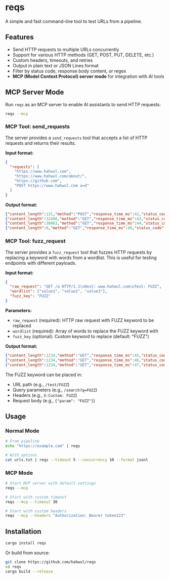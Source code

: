 # reqs

A simple and fast command-line tool to test URLs from a pipeline.

## Features

- Send HTTP requests to multiple URLs concurrently
- Support for various HTTP methods (GET, POST, PUT, DELETE, etc.)
- Custom headers, timeouts, and retries
- Output in plain text or JSON Lines format
- Filter by status code, response body content, or regex
- **MCP (Model Context Protocol) server mode** for integration with AI tools

## MCP Server Mode

Run `reqs` as an MCP server to enable AI assistants to send HTTP requests:

```bash
reqs --mcp
```

### MCP Tool: send_requests

The server provides a `send_requests` tool that accepts a list of HTTP requests and returns their results.

**Input format:**
```json
{
  "requests": [
    "https://www.hahwul.com",
    "https://www.hahwul.com/about/",
    "https://github.com",
    "POST https://www.hahwul.com a=d"
  ]
}
```

**Output format:**
```json
{"content_length":131,"method":"POST","response_time_ms":42,"status_code":405,"url":"https://www.hahwul.com"}
{"content_length":32498,"method":"GET","response_time_ms":43,"status_code":200,"url":"https://www.hahwul.com"}
{"content_length":30063,"method":"GET","response_time_ms":44,"status_code":200,"url":"https://www.hahwul.com/about/"}
{"content_length":0,"method":"GET","response_time_ms":49,"status_code":200,"url":"https://github.com"}
```

### MCP Tool: fuzz_request

The server provides a `fuzz_request` tool that fuzzes HTTP requests by replacing a keyword with words from a wordlist. This is useful for testing endpoints with different payloads.

**Input format:**
```json
{
  "raw_request": "GET /a HTTP/1.1\nHost: www.hahwul.com\nTest: FUZZ",
  "wordlist": ["value1", "value2", "value3"],
  "fuzz_key": "FUZZ"
}
```

**Parameters:**
- `raw_request` (required): HTTP raw request with FUZZ keyword to be replaced
- `wordlist` (required): Array of words to replace the FUZZ keyword with
- `fuzz_key` (optional): Custom keyword to replace (default: "FUZZ")

**Output format:**
```json
{"content_length":1234,"method":"GET","response_time_ms":45,"status_code":200,"url":"https://www.hahwul.com/a","word":"value1"}
{"content_length":1234,"method":"GET","response_time_ms":46,"status_code":200,"url":"https://www.hahwul.com/a","word":"value2"}
{"content_length":1234,"method":"GET","response_time_ms":47,"status_code":200,"url":"https://www.hahwul.com/a","word":"value3"}
```

The FUZZ keyword can be placed in:
- URL path (e.g., `/test/FUZZ`)
- Query parameters (e.g., `/search?q=FUZZ`)
- Headers (e.g., `X-Custom: FUZZ`)
- Request body (e.g., `{"param": "FUZZ"}`)

## Usage

### Normal Mode

```bash
# From pipeline
echo "https://example.com" | reqs

# With options
cat urls.txt | reqs --timeout 5 --concurrency 10 --format jsonl
```

### MCP Mode

```bash
# Start MCP server with default settings
reqs --mcp

# Start with custom timeout
reqs --mcp --timeout 30

# Start with custom headers
reqs --mcp --headers "Authorization: Bearer token123"
```

## Installation

```bash
cargo install reqs
```

Or build from source:

```bash
git clone https://github.com/hahwul/reqs
cd reqs
cargo build --release
```
